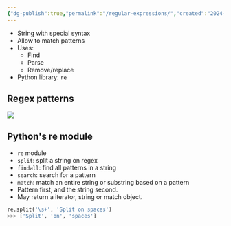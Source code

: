 ```yaml
---
{"dg-publish":true,"permalink":"/regular-expressions/","created":"2024-02-04T11:06:56.442-05:00","updated":"2024-03-02T09:11:39.587-05:00"}
---
```



- String with special syntax
- Allow to match patterns
- Uses:
	- Find 
	- Parse
	- Remove/replace
- Python library: `re` 
## Regex patterns
![](https://i.imgur.com/cCaaX0f.png)

## Python's re module
- `re` module
- `split`: split a string on regex
- `findall`: find all patterns in a string
- `search`: search for a pattern
- `match`: match an entire string or substring based on a pattern
- Pattern first, and the string second.
- May return a iterator, string or match object.
``` python
re.split('\s+', 'Split on spaces')
>>> ['Split', 'on', 'spaces']
```

